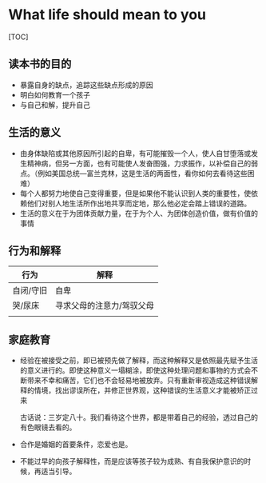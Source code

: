 # What life should mean to you

[TOC]

## 读本书的目的

* 暴露自身的缺点，追踪这些缺点形成的原因
* 明白如何教育一个孩子
* 与自己和解，提升自己

## 生活的意义

* 由身体缺陷或其他原因所引起的自卑，有可能摧毁一个人，使人自甘堕落或发生精神病，但另一方面，也有可能使人发奋图强，力求振作，以补偿自己的弱点。（例如美国总统—富兰克林，这是生活的两面性，看你如何去看待这些困难）
* 每个人都努力地使自己变得重要，但是如果他不能认识到人类的重要性，使依赖他们对别人地生活所作出地共享而定地，那么他必定会踏上错误的道路。
* 生活的意义在于为团体贡献力量，在于为个人、为团体创造价值，做有价值的事情

## 行为和解释

| 行为      | 解释                      |
| --------- | ------------------------- |
| 自闭/守旧 | 自卑                      |
| 哭/尿床   | 寻求父母的注意力/驾驭父母 |
|           |                           |

## 家庭教育

* 经验在被接受之前，即已被预先做了解释，而这种解释又是依照最先赋予生活的意义进行的。即使这种意义一塌糊涂，即使这种处理问题和事物的方式会不断带来不幸和痛苦，它们也不会轻易地被放弃。只有重新审视造成这种错误解释的情境，找出谬误所在，并修正世界观，这种错误的生活意义才能被矫正过来

  古话说：三岁定八十。我们看待这个世界，都是带着自己的经验，透过自己的有色眼镜去看的。

* 合作是婚姻的首要条件，恋爱也是。

* 不能过早的向孩子解释性，而是应该等孩子较为成熟、有自我保护意识的时候，再适当引导。

